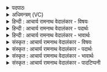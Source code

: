 <details><summary>पदपाठः</summary>

आ꣢। व꣣च्यस्व। सुदक्ष। सु। दक्ष। चम्वोः। सु꣣तः꣢। वि꣣शा꣢म्। व꣡ह्निः꣢꣯। न। वि꣣श्प꣡तिः꣢। वृ꣣ष्टि꣢म्। दि꣣वः꣢। प꣣वस्व। रीति꣢म्। अ꣣पः꣢। जि꣡न्व꣢꣯न्। ग꣡वि꣢꣯ष्टये। गो। इ꣣ष्टये। धि꣡यः꣢꣯। १०१२।
</details>

<details><summary>अधिमन्त्रम् (VC)</summary>

- पवमानः सोमः
- कृतयशा आङ्गिरसः
- काकुभः प्रगाथः (विषमा ककुप्, समा सतोबृहती)
- पञ्चमः
</details>

<details><summary>हिन्दी : आचार्य रामनाथ वेदालंकार - विषयः</summary>

अगले मन्त्र में फिर आचार्य को कहा जा रहा है।
</details>

<details><summary>हिन्दी : आचार्य रामनाथ वेदालंकार - पदार्थः</summary>

पदार्थान्वयभाषाः -  हे (सुदक्ष) शुभ योगबल से युक्त आचार्यप्रवर ! (चम्वोः) द्यावापृथिवी के तुल्य परा और अपरा विद्याओं में (सुतः) निष्णात आप (विशाम्) प्रजाओं के (वह्नि) भार को उठानेवाले (विश्पतिः न) प्रजापालक राजा के समान (आ वच्यस्व) प्रशंसा प्राप्त कीजिए, (गविष्टये) दिव्य प्रकाश के इच्छुक मुझ शिष्य के लिए (धियः) प्रज्ञानों को (जिन्वन्) प्रेरित करते हुए आप (दिवः) मूर्धा-लोक से (वृष्टिम्) धर्ममेघ समाधि में होनेवाली ज्योति की वर्षा को और (अपः) आनन्द-जल की (रीतिम्) धारा को (पवस्व) प्रवाहित कीजिए ॥२॥ यहाँ उपमालङ्कार है ॥२॥
</details>

<details><summary>हिन्दी : आचार्य रामनाथ वेदालंकार - भावार्थः</summary>

भावार्थभाषाः -  योगविद्या में पारङ्गत आचार्य भौतिक विज्ञानों के पाण्डित्य के साथ-साथ योगविद्या का पाण्डित्य भी शिष्यों में उत्पन्न करता हुआ उनके सम्मुख मानो दिव्य ज्योति एवं ब्रह्मानन्द की धारा को प्रवाहित कर देता है ॥२॥
</details>

<details><summary>संस्कृत : आचार्य रामनाथ वेदालंकार - विषयः</summary>

अथ पुनरप्याचार्य उच्यते।
</details>

<details><summary>संस्कृत : आचार्य रामनाथ वेदालंकार - पदार्थः</summary>

पदार्थान्वयभाषाः -  हे (सुदक्ष) शुभयोग बलयुक्त आचार्यप्रवर ! (चम्वोः) द्यावापृथिव्योरिव पराऽपराविद्ययोः (सुतः) निष्णातः त्वम् (विशाम्) प्रजानाम् (वह्निः) भारवाहकः (विश्पतिः न) प्रजापालकः नृपतिरिव (आ वच्यस्व) प्रशंसां लभस्व। [वच परिभाषणे, कर्मणि ‘उच्यस्व’ इति प्राप्ते सम्प्रसारणाभावश्छान्दसः।] (गविष्टये) गोकामाय दिव्यप्रकाशेच्छुकाय शिष्याय मह्यम् (धियः) प्रज्ञानानि (जिन्वन्) प्रेरयन् त्वम् (दिवः) मूर्धलोकात् (वृष्टिम्) धर्ममेघसमाधौ जायमानां ज्योतिर्वृष्टिम् (अपः) आनन्दवारिणश्च (रीतिम्) धाराम्। [री गतिरेषणयोः, क्र्यादिः।] (पवस्व) प्रवाहय ॥२॥ अत्रोपमालङ्कारः ॥२॥
</details>

<details><summary>संस्कृत : आचार्य रामनाथ वेदालंकार - भावार्थः</summary>

भावार्थभाषाः -  योगविद्यापारंगत आचार्यो भौतिकविज्ञानेषु पण्डित्येन साकं योगविद्यापाण्डित्यमपि शिष्याणां कुर्वन् तेषां पुरतो दिव्यज्योतिषो ब्रह्मानन्दस्य च धारामिव प्रवाहयति ॥२॥
</details>

<details><summary>संस्कृत : आचार्य रामनाथ वेदालंकार - पादटिप्पनी</summary>

टिप्पणी:   १. ऋ० ९।१०८।१०,‘री॒तिम॒यां जिन्वा॒’ इति पाठः।
</details>